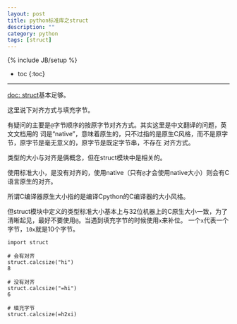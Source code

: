 ```yaml
---
layout: post
title: python标准库之struct
description: ""
category: python
tags: [struct]
---
```

{% include JB/setup %}

* toc
{:toc}

<hr />

[doc: struct](https://docs.python.org/zh-cn/3/library/struct.html)基本足够。

这里说下对齐方式与填充字节。

有疑问的主要是`@`字节顺序的按原字节对齐方式。其实这里是中文翻译的问题，英文文档用的
词是“native”，意味着原生的，只不过指的是原生C风格，而不是原字节，原字节是毫无意义的，原字节是既定字节串，不存在
对齐方式。

类型的大小与对齐是俩概念，但在struct模块中是相关的。


使用标准大小，是没有对齐的，使用native（只有`@`才会使用native大小）则会有C语言原生的对齐。

所谓C编译器原生大小指的是编译Cpython的C编译器的大小风格。

但struct模块中定义的类型标准大小基本上与32位机器上的C原生大小一致，为了清晰起见，最好不要使用`@`。当遇到填充字节的时候使用`x`来补位。
一个`x`代表一个字节，`10x`就是10个字节。

```
import struct

# 会有对齐
struct.calcsize("hi")
8

# 没有对齐
struct.calcsize("=hi")
6

# 填充字节
struct.calcsize(=h2xi)
```